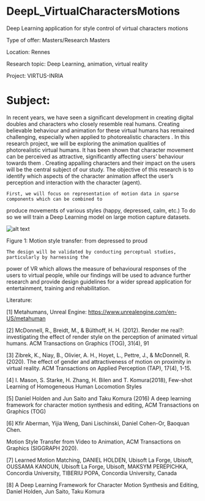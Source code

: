 # DeepL_VirtualCharactersMotions
Deep Learning application for style control of virtual characters motions


Type of offer: Masters/Research Masters

Location: Rennes

Research topic: Deep Learning, animation, virtual reality

Project: VIRTUS-INRIA

# Subject:

  In recent years, we have seen a significant development in creating digital doubles and
characters who closely resemble real humans. Creating believable behaviour and
animation for these virtual humans has remained challenging, especially when applied to
photorealistic characters . In this research project, we will be exploring the animation
qualities of photorealistic virtual humans. It has been shown that character movement can be
perceived as attractive, significantly affecting users’ behaviour towards them . Creating
appalling characters and their impact on the users will be the central subject of our study.
The objective of this research is to identify which aspects of the character animation affect
the user’s perception and interaction with the character (agent).

    First, we will focus on representation of motion data in sparse components which can be combined to
produce movements of various styles (happy, depressed, calm, etc.) To do so we will train a Deep Learning model on large motion capture datasets.






![alt text](https://miro.medium.com/v2/resize:fit:640/1*qk1-U3Efd1YWNTp3L_mxCw.gif)



Figure 1: Motion style transfer: from depressed to proud






    The design will be validated by conducting perceptual studies, particularly by harnessing the
power of VR which allows the measure of behavioural responses of the users to virtual
people, while our findings will be used to advance further research and provide design
guidelines for a wider spread application for entertainment, training and rehabilitation.





Literature:  

[1] Metahumans, Unreal Engine: https://www.unrealengine.com/en-US/metahuman

[2] McDonnell, R., Breidt, M., & Bülthoff, H. H. (2012). Render me real?: investigating the effect of render style on the
perception of animated virtual humans. ACM Transactions on Graphics (TOG), 31(4), 91

[3] Zibrek, K., Niay, B., Olivier, A. H., Hoyet, L., Pettre, J., & McDonnell, R. (2020). The effect of gender and attractiveness of
motion on proximity in virtual reality. ACM Transactions on Applied Perception (TAP), 17(4), 1-15.

[4] I. Mason, S. Starke, H. Zhang, H. Bilen and T. Komura(2018), Few-shot Learning of Homogeneous Human Locomotion
Styles

[5] Daniel Holden and Jun Saito and Taku Komura (2016) A deep learning framework for character motion synthesis and
editing, ACM Transactions on Graphics (TOG)

[6] Kfir Aberman, Yijia Weng, Dani Lischinski, Daniel Cohen-Or, Baoquan Chen.

Motion Style Transfer from Video to Animation, ACM Transactions on Graphics (SIGGRAPH 2020).

[7] Learned Motion Matching, DANIEL HOLDEN, Ubisoft La Forge, Ubisoft, OUSSAMA KANOUN, Ubisoft La Forge, Ubisoft,
MAKSYM PEREPICHKA, Concordia University, TIBERIU POPA, Concordia University, Canada

[8] A Deep Learning Framework for Character Motion Synthesis and Editing, Daniel Holden, Jun Saito, Taku Komura



